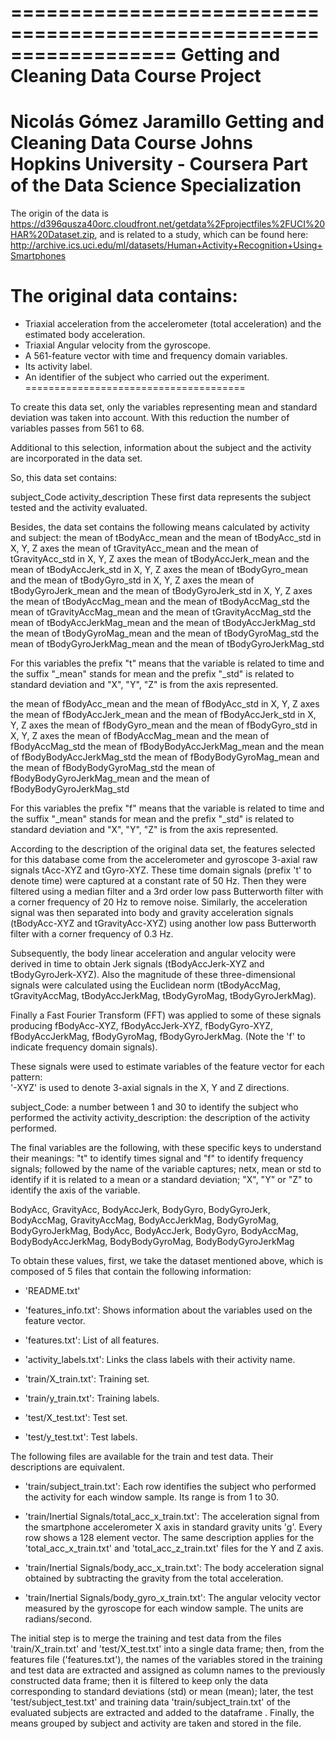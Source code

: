 ==================================================================
Getting and Cleaning Data Course Project
==================================================================
Nicolás Gómez Jaramillo
Getting and Cleaning Data Course
Johns Hopkins University - Coursera
Part of the Data Science Specialization
==================================================================

The origin of the data is  https://d396qusza40orc.cloudfront.net/getdata%2Fprojectfiles%2FUCI%20HAR%20Dataset.zip, and is related to a study, which can be found here:
http://archive.ics.uci.edu/ml/datasets/Human+Activity+Recognition+Using+Smartphones 

The original data contains:
======================================

- Triaxial acceleration from the accelerometer (total acceleration) and the estimated body acceleration.
- Triaxial Angular velocity from the gyroscope. 
- A 561-feature vector with time and frequency domain variables. 
- Its activity label. 
- An identifier of the subject who carried out the experiment.
======================================

To create this data set, only the variables representing mean and standard deviation was taken into account. With this reduction the number of variables passes from 561 to 68.

Additional to this selection, information about the subject and the activity are incorporated in the data set.

So, this data set contains: 

subject_Code 
activity_description 
These first data represents the subject tested and the activity evaluated.

Besides, the data set contains the following means calculated by activity and subject:
the mean of tBodyAcc_mean and the mean of tBodyAcc_std in X, Y, Z axes
the mean of tGravityAcc_mean and the mean of tGravityAcc_std in X, Y, Z axes
the mean of tBodyAccJerk_mean and the mean of tBodyAccJerk_std in X, Y, Z axes
the mean of tBodyGyro_mean and the mean of tBodyGyro_std in X, Y, Z axes
the mean of tBodyGyroJerk_mean and the mean of tBodyGyroJerk_std in X, Y, Z axes
the mean of tBodyAccMag_mean and the mean of tBodyAccMag_std
the mean of tGravityAccMag_mean and the mean of tGravityAccMag_std
the mean of tBodyAccJerkMag_mean and the mean of tBodyAccJerkMag_std
the mean of tBodyGyroMag_mean and the mean of tBodyGyroMag_std
the mean of tBodyGyroJerkMag_mean and the mean of tBodyGyroJerkMag_std

For this variables the prefix "t" means that the variable is related to time and the suffix "_mean" stands for mean and the prefix "_std" is related to standard deviation and "X", "Y", "Z" is from the axis represented.

the mean of fBodyAcc_mean and the mean of fBodyAcc_std in X, Y, Z axes
the mean of fBodyAccJerk_mean and the mean of fBodyAccJerk_std in X, Y, Z axes
the mean of fBodyGyro_mean and the mean of fBodyGyro_std in X, Y, Z axes
the mean of fBodyAccMag_mean and the mean of fBodyAccMag_std
the mean of fBodyBodyAccJerkMag_mean and the mean of fBodyBodyAccJerkMag_std
the mean of fBodyBodyGyroMag_mean and the mean of fBodyBodyGyroMag_std
the mean of fBodyBodyGyroJerkMag_mean and the mean of fBodyBodyGyroJerkMag_std

For this variables the prefix "f" means that the variable is related to time and the suffix "_mean" stands for mean and the prefix "_std" is related to standard deviation and "X", "Y", "Z" is from the axis represented.

According to the description of the original data set, the features selected for this database come from the accelerometer and gyroscope 3-axial raw signals tAcc-XYZ and tGyro-XYZ. These time domain signals (prefix 't' to denote time) were captured at a constant rate of 50 Hz. Then they were filtered using a median filter and a 3rd order low pass Butterworth filter with a corner frequency of 20 Hz to remove noise. Similarly, the acceleration signal was then separated into body and gravity acceleration signals (tBodyAcc-XYZ and tGravityAcc-XYZ) using another low pass Butterworth filter with a corner frequency of 0.3 Hz.

Subsequently, the body linear acceleration and angular velocity were derived in time to obtain Jerk signals (tBodyAccJerk-XYZ and tBodyGyroJerk-XYZ). Also the magnitude of these three-dimensional signals were calculated using the Euclidean norm (tBodyAccMag, tGravityAccMag, tBodyAccJerkMag, tBodyGyroMag, tBodyGyroJerkMag). 

Finally a Fast Fourier Transform (FFT) was applied to some of these signals producing fBodyAcc-XYZ, fBodyAccJerk-XYZ, fBodyGyro-XYZ, fBodyAccJerkMag, fBodyGyroMag, fBodyGyroJerkMag. (Note the 'f' to indicate frequency domain signals). 

These signals were used to estimate variables of the feature vector for each pattern:  
'-XYZ' is used to denote 3-axial signals in the X, Y and Z directions.

subject_Code: a number between 1 and 30 to identify the subject who performed the activity
activity_description: the description of the activity performed.

The final variables are the following, with these specific keys to understand their meanings: "t" to identify times signal and "f" to identify frequency signals; followed by the name of the variable captures; netx, mean or std to identify if it is related to a mean or a standard deviation; "X", "Y" or "Z" to identify the axis of the variable.

BodyAcc, GravityAcc, BodyAccJerk, BodyGyro, BodyGyroJerk, BodyAccMag, GravityAccMag, BodyAccJerkMag, BodyGyroMag, BodyGyroJerkMag, BodyAcc, BodyAccJerk, BodyGyro, BodyAccMag, BodyBodyAccJerkMag, BodyBodyGyroMag, BodyBodyGyroJerkMag

To obtain these values, first, we take the dataset mentioned above, which is composed of 5 files that contain the following information: 

- 'README.txt'

- 'features_info.txt': Shows information about the variables used on the feature vector.

- 'features.txt': List of all features.

- 'activity_labels.txt': Links the class labels with their activity name.

- 'train/X_train.txt': Training set.

- 'train/y_train.txt': Training labels.

- 'test/X_test.txt': Test set.

- 'test/y_test.txt': Test labels.

The following files are available for the train and test data. Their descriptions are equivalent. 

- 'train/subject_train.txt': Each row identifies the subject who performed the activity for each window sample. Its range is from 1 to 30. 

- 'train/Inertial Signals/total_acc_x_train.txt': The acceleration signal from the smartphone accelerometer X axis in standard gravity units 'g'. Every row shows a 128 element vector. The same description applies for the 'total_acc_x_train.txt' and 'total_acc_z_train.txt' files for the Y and Z axis. 

- 'train/Inertial Signals/body_acc_x_train.txt': The body acceleration signal obtained by subtracting the gravity from the total acceleration. 

- 'train/Inertial Signals/body_gyro_x_train.txt': The angular velocity vector measured by the gyroscope for each window sample. The units are radians/second. 

The initial step is to merge the training and test data from the files 'train/X_train.txt' and 'test/X_test.txt' into a single data frame; then, from the features file ('features.txt'), the names of the variables stored in the training and test data are extracted and assigned as column names to the previously constructed data frame; then it is filtered to keep only the data corresponding to standard deviations (std) or mean (mean); later, the test 'test/subject_test.txt' and training data 'train/subject_train.txt' of the evaluated subjects are extracted and added to the dataframe . Finally, the means grouped by subject and activity are taken and stored in the file.
